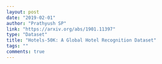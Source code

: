 ```yaml
---
layout: post
date: "2019-02-01"
author: "Prathyush SP"
link: "https://arxiv.org/abs/1901.11397"
type: "Dataset"
title: "Hotels-50K: A Global Hotel Recognition Dataset"
tags: ""
comments: true
---
```

